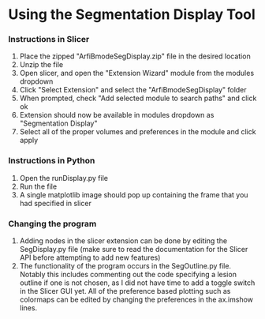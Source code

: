 # Using the Segmentation Display Tool
### Instructions in Slicer
1. Place the zipped "ArfiBmodeSegDisplay.zip" file in the desired location
2. Unzip the file
3. Open slicer, and open the "Extension Wizard" module from the modules dropdown
4. Click "Select Extension" and select the "ArfiBmodeSegDisplay" folder
5. When prompted, check "Add selected module to search paths" and click ok
6. Extension should now be available in modules dropdown as "Segmentation Display"
7. Select all of the proper volumes and preferences in the module and click apply


### Instructions in Python
1. Open the runDisplay.py file
2. Run the file
3. A single matplotlib image should pop up containing the frame that you had specified in slicer

### Changing the program
1. Adding nodes in the slicer extension can be done by editing the SegDisplay.py file (make sure to read the documentation
for the Slicer API before attempting to add new features)
2. The functionality of the program occurs in the SegOutline.py file. Notably this includes commenting out the code
specifying a lesion outline if one is not chosen, as I did not have time to add a toggle switch in the Slicer GUI yet.
All of the preference based plotting such as colormaps can be edited by changing the preferences in the ax.imshow lines.
    
